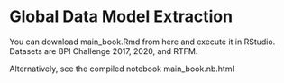 # Global Data Model Extraction

You can download main_book.Rmd from here and execute it in RStudio. Datasets are BPI Challenge 2017, 2020, and RTFM.

Alternatively, see the compiled notebook main_book.nb.html
